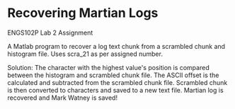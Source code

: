 # Recovering Martian Logs
ENGS102P Lab 2 Assignment

A Matlab program to recover a log text chunk from a scrambled chunk and histogram file.
Uses scra_21 as per assigned number.

Solution:
The character with the highest value's position is compared between the histogram and scrambled chunk file.
The ASCII offset is the calculated and subtracted from the scrambled chunk file.
Scrambled chunk is then converted to characters and saved to a new text file.
Martian log is recovered and Mark Watney is saved!
